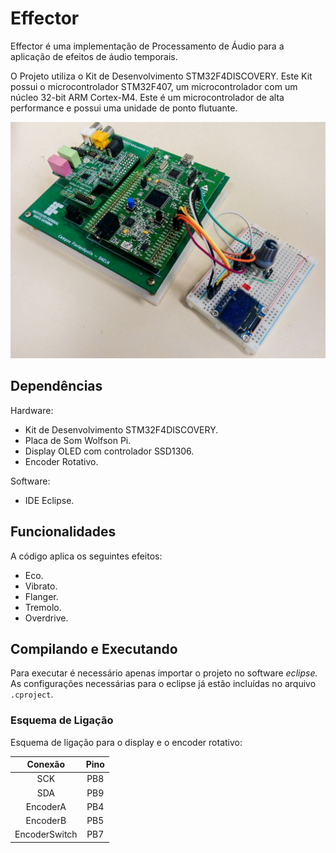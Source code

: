 # Effector

Effector é uma implementação de Processamento de Áudio para a aplicação de efeitos de áudio temporais.

O Projeto utiliza o Kit de Desenvolvimento STM32F4DISCOVERY. Este Kit possui o microcontrolador STM32F407, um microcontrolador com um núcleo 32-bit ARM Cortex-M4. Este é um microcontrolador de alta performance e possui uma unidade de ponto flutuante.



![showcase](/img/showcase.jpg)



## Dependências

Hardware:

* Kit de Desenvolvimento STM32F4DISCOVERY.
* Placa de Som Wolfson Pi.
* Display OLED com controlador SSD1306.
* Encoder Rotativo.

Software:

* IDE Eclipse.



## Funcionalidades

A código aplica os seguintes efeitos:

+ Eco.
+ Vibrato.
+ Flanger.
+ Tremolo.
+ Overdrive.



## Compilando e Executando

Para executar é necessário apenas importar o projeto no software _eclipse._  As configurações necessárias para o eclipse já estão incluídas no arquivo `.cproject`.

### Esquema de Ligação

Esquema de ligação para o display e o encoder rotativo:

|    Conexão    | Pino |
| :-----------: | :--: |
|      SCK      | PB8  |
|      SDA      | PB9  |
|   EncoderA    | PB4  |
|   EncoderB    | PB5  |
| EncoderSwitch | PB7  |
